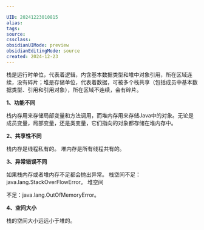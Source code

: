 ```yaml
---

UID: 20241223010815 
alias: 
tags: 
source: 
cssclass: 
obsidianUIMode: preview
obsidianEditingMode: source
created: 2024-12-23
---
```



栈是运行时单位，代表着逻辑，内含基本数据类型和堆中对象引用，所在区域连续，没有碎片；堆是存储单位，代表着数据，可被多个栈共享（包括成员中基本数据类型、引用和引用对象），所在区域不连续，会有碎片。

**1、功能不同**

栈内存用来存储局部变量和方法调用，而堆内存用来存储Java中的对象。无论是成员变量，局部变量，还是类变量，它们指向的对象都存储在堆内存中。

**2、共享性不同**

栈内存是线程私有的。 堆内存是所有线程共有的。

**3、异常错误不同**

如果栈内存或者堆内存不足都会抛出异常。 栈空间不足：java.lang.StackOverFlowError。 堆空间

不足：java.lang.OutOfMemoryError。

**4、空间大小**

栈的空间大小远远小于堆的。



